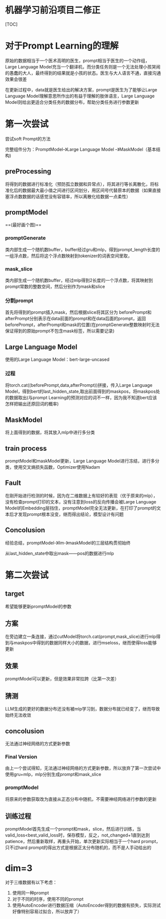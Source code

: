 # 机器学习前沿项目二修正

[TOC]

# 对于Prompt Learning的理解

原始的数据相当于一个医术高明的医生，prompt相当于医生的一个动作组，Large Language Model充当一个翻译机，而分类任务则是一个无法处理小孩哭闹的愚蠢的大人，最终得到的结果就是小孩的状态。医生与大人语言不通，直接沟通效果会很差

在更新过程中，data就是医生给出的解决方案，prompt是医生为了能够让Large Language Model理解意思所作出的有益于理解的肢体语言，Large Language Model则给出更适合分类任务的数据分布，帮助分类任务进行参数更新

# 第一次尝试

尝试soft Prompt的方法

完整组件分为：PromptModel–》Large Language Model –》MaskModel（基本结构)

## preProcessing

将得到的数据进行标准化（预防孤立数据和异常点），将其进行等长离散化，将标准化后的数据最大最小值之间进行区间划分，用区间号代替原本的数据（如果直接塞浮点数数据的话感觉没有容错率，所以离散化给数据一点柔性）

## promptModel

==(最好画个图)==

### promptGenerate

类内部生成一个随机数buffer，buffer经过gru和mlp，得到prompt_length长度的一组浮点数，然后将这个浮点数映射到tokenizer的词表空间里取，

### mask_slice

类内部生成一个随机数buffer，经过mlp得到2长度的一个浮点数，将其映射到prompt常数的整数空间，然后分别作为mask和slice

### 分割prompt

首先将得到的prompt插入mask，然后根据slice将其区分为 beforePrompt和afterPrompt分别表示在data前面的prompt和在data后面的prompt，返回beforePrompt，afterPrompt和mask的位置(在promptGenerate整数映射时无法保证得到的原始prompt不包含mask标签，所以需要记录)

## Large Language Model

使用的Large Language Model：bert-large-uncased

### 过程

将torch.cat((beforePrompt,data,afterPrompt))拼接，传入Large Language Model，得到bert的last_hidden_state,取出前面得到的maskpos，将maskpos处的数据取出(与prompt Learning的预测对应的词不一样，因为我不知道bert应该怎样把输出还原回词的概率)

## MaskModel

将上面得到的数据，将其放入mlp中进行多分类

## train process

promptModel和maskModel更新，Large Language Model进行冻结，进行多分类，使用交叉熵损失函数，Optimizer使用Nadam

## Fault

在刚开始进行检测的时候，因为在二维数据上有较好的表现（优于原来的mlp），没有检查prompt打印的文本，没有注意到loss的反向传播会被Large Language Model的Embedding层挡住，promptModel完全无法更新，在打印了prompt的文本后才发现prompt根本没变，继而得出结论，模型设计有问题

## Concolusion

经验总结，promptModel-》llm-》maskModel的三层结构贯彻始终

从last_hidden_state中取出mask——pos的数据进行mlp

# 第二次尝试

## target

希望能够更新promptModel的参数

## 方案

在旁边建立一条连接，通过cutModel将torch.cat(prompt,mask_slice)进行mlp得到与maskpos中得到的数据同样大小的数据，进行mseloss，继而使得loss能够更新

## 效果

promptModel可以更新，但是效果非常拉跨（比第一次差）

## 猜测

LLM生成的更好的数据分布还没有被mlp学习到，数据分布就已经变了，继而导致始终无法收敛

## concolusion

无法通过神经网络的方式更新参数

### Final Version

由上一个尝试得知，无法通过神经网络的方式更新参数，所以放弃了第一次尝试中使用gru+mlp，mlp分别生成prompt和mask_slice

### promptModel

将原来的参数获取改为直接从正态分布中随机，不需要神经网络进行参数的更新

## 训练过程

promptModel首先生成一个prompt和mask，slice，然后进行训练，当valid_loss<best_valid_loss时，保存模型，反之，not_changed+1直到达到patience，然后重新取样，再重头开始，单次更新实际相当于一个hard prompt，只不过hard prompt的得出方式是根据正太分布随机的，而不是人手动给出的

# dim=3

对于三维数据有以下考虑：

1. 使用同一种prompt
2. 对于不同的时序，使用不同的prompt
3. 使用AutoEncoder进行数据压缩（AutoEncoder得到的数据有损失，实际测试好像特别容易过拟合，所以放弃了）

